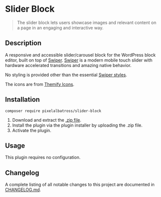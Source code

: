 # Slider Block

> The slider block lets users showcase images and relevant content on a page in an engaging and interactive way.

## Description

A responsive and accessible slider/carousel block for the WordPress block editor, built on top of [Swiper](https://swiperjs.com/). [Swiper](https://swiperjs.com/) is a modern mobile touch slider with hardware accelerated transitions and amazing native behavior.

No styling is provided other than the essential [Swiper styles](https://swiperjs.com/swiper-api#css-styles).

The icons are from [Themify Icons](https://themify.me/themify-icons).

## Installation

`composer require pixelalbatross/slider-block`

1. Download and extract the [.zip file](https://github.com/pixelalbatross/slider-block/archive/refs/heads/main.zip).
2. Install the plugin via the plugin installer by uploading the .zip file.
3. Activate the plugin.

## Usage

This plugin requires no configuration.

## Changelog

A complete listing of all notable changes to this project are documented in [CHANGELOG.md](https://github.com/pixelalbatross/slider-block/blob/main/CHANGELOG.md).

